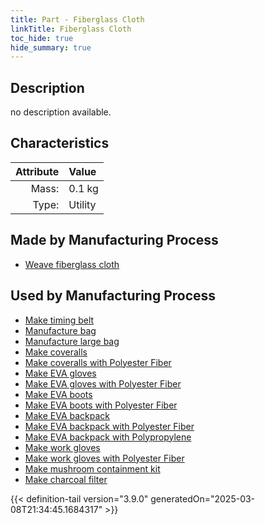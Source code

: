 ```yaml
---
title: Part - Fiberglass Cloth
linkTitle: Fiberglass Cloth
toc_hide: true
hide_summary: true
---
```

<!-- This is generated by the MarsSim HelpGenertor, do not edit. -->

## Description
no description available.

## Characteristics

| Attribute      | Value |
|--------:|:------|
|Mass:|0.1 kg|
|Type:|Utility|

## Made by Manufacturing Process

- [Weave fiberglass cloth](/docs/definitions/process/weave-fiberglass-cloth)

## Used by Manufacturing Process

- [Make timing belt](/docs/definitions/process/make-timing-belt)
- [Manufacture bag](/docs/definitions/process/manufacture-bag)
- [Manufacture large bag](/docs/definitions/process/manufacture-large-bag)
- [Make coveralls](/docs/definitions/process/make-coveralls)
- [Make coveralls with Polyester Fiber](/docs/definitions/process/make-coveralls-with-polyester-fiber)
- [Make EVA gloves](/docs/definitions/process/make-eva-gloves)
- [Make EVA gloves with Polyester Fiber](/docs/definitions/process/make-eva-gloves-with-polyester-fiber)
- [Make EVA boots](/docs/definitions/process/make-eva-boots)
- [Make EVA boots with Polyester Fiber](/docs/definitions/process/make-eva-boots-with-polyester-fiber)
- [Make EVA backpack](/docs/definitions/process/make-eva-backpack)
- [Make EVA backpack with Polyester Fiber](/docs/definitions/process/make-eva-backpack-with-polyester-fiber)
- [Make EVA backpack with Polypropylene](/docs/definitions/process/make-eva-backpack-with-polypropylene)
- [Make work gloves](/docs/definitions/process/make-work-gloves)
- [Make work gloves with Polyester Fiber](/docs/definitions/process/make-work-gloves-with-polyester-fiber)
- [Make mushroom containment kit](/docs/definitions/process/make-mushroom-containment-kit)
- [Make charcoal filter](/docs/definitions/process/make-charcoal-filter)



{{< definition-tail version="3.9.0" generatedOn="2025-03-08T21:34:45.1684317" >}}



